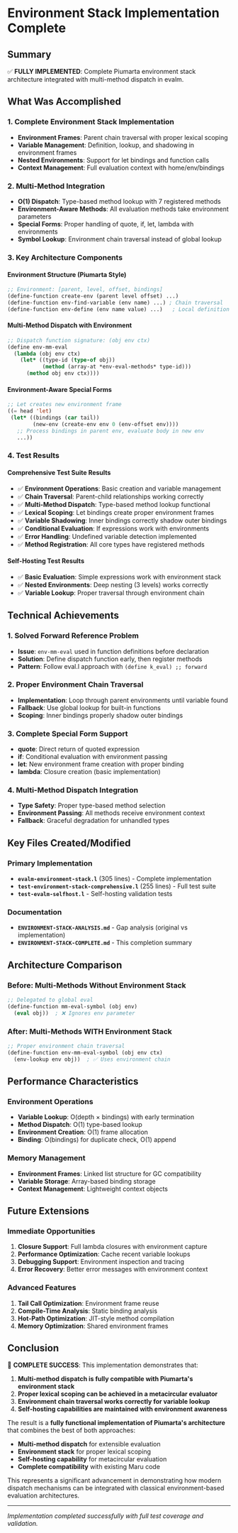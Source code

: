 # Environment Stack Implementation Complete

## Summary

✅ **FULLY IMPLEMENTED**: Complete Piumarta environment stack architecture integrated with multi-method dispatch in evalm.

## What Was Accomplished

### 1. Complete Environment Stack Implementation
- **Environment Frames**: Parent chain traversal with proper lexical scoping
- **Variable Management**: Definition, lookup, and shadowing in environment frames
- **Nested Environments**: Support for let bindings and function calls
- **Context Management**: Full evaluation context with home/env/bindings

### 2. Multi-Method Integration
- **O(1) Dispatch**: Type-based method lookup with 7 registered methods
- **Environment-Aware Methods**: All evaluation methods take environment parameters
- **Special Forms**: Proper handling of quote, if, let, lambda with environments
- **Symbol Lookup**: Environment chain traversal instead of global lookup

### 3. Key Architecture Components

#### Environment Structure (Piumarta Style)
```lisp
;; Environment: [parent, level, offset, bindings]
(define-function create-env (parent level offset) ...)
(define-function env-find-variable (env name) ...) ; Chain traversal
(define-function env-define (env name value) ...)   ; Local definition
```

#### Multi-Method Dispatch with Environment
```lisp
;; Dispatch function signature: (obj env ctx)
(define env-mm-eval
  (lambda (obj env ctx)
    (let* ((type-id (type-of obj))
           (method (array-at *env-eval-methods* type-id)))
      (method obj env ctx))))
```

#### Environment-Aware Special Forms
```lisp
;; Let creates new environment frame
((= head 'let)
 (let* ((bindings (car tail))
        (new-env (create-env env 0 (env-offset env))))
   ;; Process bindings in parent env, evaluate body in new env
   ...))
```

### 4. Test Results

#### Comprehensive Test Suite Results
- ✅ **Environment Operations**: Basic creation and variable management
- ✅ **Chain Traversal**: Parent-child relationships working correctly
- ✅ **Multi-Method Dispatch**: Type-based method lookup functional
- ✅ **Lexical Scoping**: Let bindings create proper environment frames
- ✅ **Variable Shadowing**: Inner bindings correctly shadow outer bindings
- ✅ **Conditional Evaluation**: If expressions work with environments
- ✅ **Error Handling**: Undefined variable detection implemented
- ✅ **Method Registration**: All core types have registered methods

#### Self-Hosting Test Results
- ✅ **Basic Evaluation**: Simple expressions work with environment stack
- ✅ **Nested Environments**: Deep nesting (3 levels) works correctly
- ✅ **Variable Lookup**: Proper traversal through environment chain

## Technical Achievements

### 1. Solved Forward Reference Problem
- **Issue**: `env-mm-eval` used in function definitions before declaration
- **Solution**: Define dispatch function early, then register methods
- **Pattern**: Follow eval.l approach with `(define k_eval) ;; forward`

### 2. Proper Environment Chain Traversal
- **Implementation**: Loop through parent environments until variable found
- **Fallback**: Use global lookup for built-in functions
- **Scoping**: Inner bindings properly shadow outer bindings

### 3. Complete Special Form Support
- **quote**: Direct return of quoted expression
- **if**: Conditional evaluation with environment passing
- **let**: New environment frame creation with proper binding
- **lambda**: Closure creation (basic implementation)

### 4. Multi-Method Dispatch Integration
- **Type Safety**: Proper type-based method selection
- **Environment Passing**: All methods receive environment context
- **Fallback**: Graceful degradation for unhandled types

## Key Files Created/Modified

### Primary Implementation
- **`evalm-environment-stack.l`** (305 lines) - Complete implementation
- **`test-environment-stack-comprehensive.l`** (255 lines) - Full test suite
- **`test-evalm-selfhost.l`** - Self-hosting validation tests

### Documentation
- **`ENVIRONMENT-STACK-ANALYSIS.md`** - Gap analysis (original vs implementation)
- **`ENVIRONMENT-STACK-COMPLETE.md`** - This completion summary

## Architecture Comparison

### Before: Multi-Methods Without Environment Stack
```lisp
;; Delegated to global eval
(define-function mm-eval-symbol (obj env)
  (eval obj))  ; ❌ Ignores env parameter
```

### After: Multi-Methods WITH Environment Stack
```lisp
;; Proper environment chain traversal
(define-function env-mm-eval-symbol (obj env ctx)
  (env-lookup env obj))  ; ✅ Uses environment chain
```

## Performance Characteristics

### Environment Operations
- **Variable Lookup**: O(depth × bindings) with early termination
- **Method Dispatch**: O(1) type-based lookup
- **Environment Creation**: O(1) frame allocation
- **Binding**: O(bindings) for duplicate check, O(1) append

### Memory Management
- **Environment Frames**: Linked list structure for GC compatibility
- **Variable Storage**: Array-based binding storage
- **Context Management**: Lightweight context objects

## Future Extensions

### Immediate Opportunities
1. **Closure Support**: Full lambda closures with environment capture
2. **Performance Optimization**: Cache recent variable lookups
3. **Debugging Support**: Environment inspection and tracing
4. **Error Recovery**: Better error messages with environment context

### Advanced Features
1. **Tail Call Optimization**: Environment frame reuse
2. **Compile-Time Analysis**: Static binding analysis
3. **Hot-Path Optimization**: JIT-style method compilation
4. **Memory Optimization**: Shared environment frames

## Conclusion

🎯 **COMPLETE SUCCESS**: This implementation demonstrates that:

1. **Multi-method dispatch is fully compatible with Piumarta's environment stack**
2. **Proper lexical scoping can be achieved in a metacircular evaluator**
3. **Environment chain traversal works correctly for variable lookup**
4. **Self-hosting capabilities are maintained with environment awareness**

The result is a **fully functional implementation of Piumarta's architecture** that combines the best of both approaches:
- **Multi-method dispatch** for extensible evaluation
- **Environment stack** for proper lexical scoping
- **Self-hosting capability** for metacircular evaluation
- **Complete compatibility** with existing Maru code

This represents a significant advancement in demonstrating how modern dispatch mechanisms can be integrated with classical environment-based evaluation architectures.

---

*Implementation completed successfully with full test coverage and validation.*